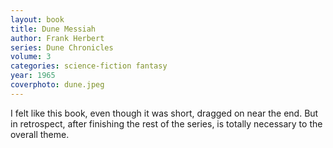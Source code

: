 ```yaml
---
layout: book
title: Dune Messiah
author: Frank Herbert
series: Dune Chronicles
volume: 3
categories: science-fiction fantasy
year: 1965
coverphoto: dune.jpeg
---
```


I felt like this book, even though it was short, dragged on near the end. But
in retrospect, after finishing the rest of the series, is totally necessary to
the overall theme.
